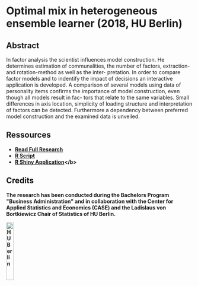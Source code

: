 # Optimal mix in heterogeneous ensemble learner (2018, HU Berlin)

<h2>Abstract</h2>

In factor analysis the scientist influences model construction. He determines estimation of communalities, the number of factors, extraction- and rotation-method as well as the inter- pretation. In order to compare factor models and to indentify the impact of decisions an interactive application is developed. A comparison of several models using data of personality items confirms the importance of model construction, even though all models result in fac- tors that relate to the same variables. Small differences in axis location, simplicity of loading structure and interpretation of factors can be detected. Furthermore a dependency between preferred model construction and the examined data is unveiled.


<h2>Ressources</h2>

- <b>[Read Full Research](https://github.com/raphaelhanke/bachelor_thesis_efa/thesis.pdf)</b>
- <b>[R Script](https://github.com/raphaelhanke/bachelor_thesis_efa/B.Sc_Script.R)</b>
- <b>[R Shiny Application](https://github.com/raphaelhanke/bachelor_thesis_efa/B.Sc_Shiny.)</b>


<h2>Credits</h2>

The research has been conducted during the Bachelors Program "Business Administration" and in collaboration with the Center for Applied Statistics and Economics (CASE) and the Ladislaus von Bortkiewicz Chair of Statistics of HU Berlin.


<img src="https://drive.google.com/uc?id=1gQmYBb0UviMl2h9hD1tgYQWm7RUewbY9" height="20%" width="20%" alt="HU Berlin"/> 
